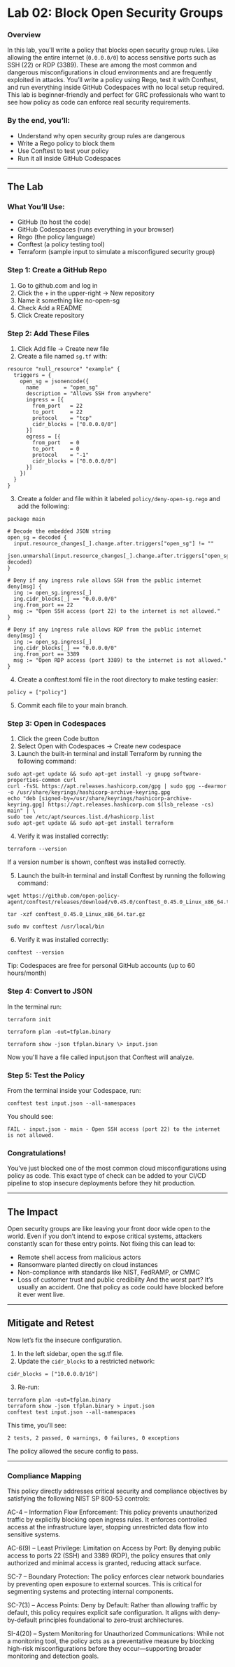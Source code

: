# Lab 02: Block Open Security Groups

### Overview

In this lab, you'll write a policy that blocks open security group rules. Like allowing the entire internet (`0.0.0.0/0`) to access sensitive ports such as SSH (22) or RDP (3389). These are among the most common and dangerous misconfigurations in cloud environments and are frequently exploited in attacks.
You’ll write a policy using Rego, test it with Conftest, and run everything inside GitHub Codespaces with no local setup required.
This lab is beginner-friendly and perfect for GRC professionals who want to see how policy as code can enforce real security requirements.

### By the end, you’ll:
- Understand why open security group rules are dangerous
- Write a Rego policy to block them
- Use Conftest to test your policy
- Run it all inside GitHub Codespaces

---

## The Lab

### What You’ll Use:

- GitHub (to host the code)
- GitHub Codespaces (runs everything in your browser)
- Rego (the policy language)
- Conftest (a policy testing tool)
- Terraform (sample input to simulate a misconfigured security group)


### Step 1: Create a GitHub Repo
1. Go to github.com and log in
2. Click the + in the upper-right → New repository
3. Name it something like no-open-sg
4. Check Add a README 
5. Click Create repository


### Step 2: Add These Files
1. Click Add file → Create new file
2. Create a file named `sg.tf` with:
```
resource "null_resource" "example" {
  triggers = {
    open_sg = jsonencode({
      name        = "open_sg"
      description = "Allows SSH from anywhere"
      ingress = [{
        from_port   = 22
        to_port     = 22
        protocol    = "tcp"
        cidr_blocks = ["0.0.0.0/0"]
      }]
      egress = [{
        from_port   = 0
        to_port     = 0
        protocol    = "-1"
        cidr_blocks = ["0.0.0.0/0"]
      }]
    })
  }
}
```
3. Create a folder and file within it labeled `policy/deny-open-sg.rego` and add the following:
```
package main

# Decode the embedded JSON string
open_sg = decoded {
  input.resource_changes[_].change.after.triggers["open_sg"] != ""
  json.unmarshal(input.resource_changes[_].change.after.triggers["open_sg"], decoded)
}

# Deny if any ingress rule allows SSH from the public internet
deny[msg] {
  ing := open_sg.ingress[_]
  ing.cidr_blocks[_] == "0.0.0.0/0"
  ing.from_port == 22
  msg := "Open SSH access (port 22) to the internet is not allowed."
}

# Deny if any ingress rule allows RDP from the public internet
deny[msg] {
  ing := open_sg.ingress[_]
  ing.cidr_blocks[_] == "0.0.0.0/0"
  ing.from_port == 3389
  msg := "Open RDP access (port 3389) to the internet is not allowed."
}
```

4. Create a conftest.toml file in the root directory to make testing easier:
```
policy = ["policy"]
```

5. Commit each file to your main branch.


### Step 3: Open in Codespaces
1. Click the green Code button
2. Select Open with Codespaces → Create new codespace
3. Launch the built-in terminal and install Terraform by running the following command:
```
sudo apt-get update && sudo apt-get install -y gnupg software-properties-common curl
curl -fsSL https://apt.releases.hashicorp.com/gpg | sudo gpg --dearmor -o /usr/share/keyrings/hashicorp-archive-keyring.gpg
echo "deb [signed-by=/usr/share/keyrings/hashicorp-archive-keyring.gpg] https://apt.releases.hashicorp.com $(lsb_release -cs) main" | \
sudo tee /etc/apt/sources.list.d/hashicorp.list
sudo apt-get update && sudo apt-get install terraform
```
4. Verify it was installed correctly:
```
terraform --version
```
If a version number is shown, conftest was installed correctly.

5. Launch the built-in terminal and install Conftest by running the following command:
```
wget https://github.com/open-policy-agent/conftest/releases/download/v0.45.0/conftest_0.45.0_Linux_x86_64.tar.gz

tar -xzf conftest_0.45.0_Linux_x86_64.tar.gz

sudo mv conftest /usr/local/bin
```
6. Verify it was installed correctly:
```
conftest --version
```

Tip: Codespaces are free for personal GitHub accounts (up to 60 hours/month)


### Step 4: Convert to JSON
In the terminal run:
```
terraform init

terraform plan -out=tfplan.binary

terraform show -json tfplan.binary \> input.json
```
Now you'll have a file called input.json that Conftest will analyze.


### Step 5: Test the Policy
From the terminal inside your Codespace, run:
```
conftest test input.json --all-namespaces
```
You should see:
```
FAIL - input.json - main - Open SSH access (port 22) to the internet is not allowed.
```


### Congratulations!
You’ve just blocked one of the most common cloud misconfigurations using policy as code.
This exact type of check can be added to your CI/CD pipeline to stop insecure deployments before they hit production.

---

## The Impact

Open security groups are like leaving your front door wide open to the world. Even if you don’t intend to expose critical systems, attackers constantly scan for these entry points.
Not fixing this can lead to:
- Remote shell access from malicious actors
- Ransomware planted directly on cloud instances
- Non-compliance with standards like NIST, FedRAMP, or CMMC
- Loss of customer trust and public credibility
And the worst part? It’s usually an accident. One that policy as code could have blocked before it ever went live.

---

## Mitigate and Retest

Now let’s fix the insecure configuration.
1. In the left sidebar, open the sg.tf file.
2. Update the `cidr_blocks` to a restricted network:
```
cidr_blocks = ["10.0.0.0/16"]
```
3.	Re-run:
```
terraform plan -out=tfplan.binary
terraform show -json tfplan.binary > input.json
conftest test input.json --all-namespaces
```
This time, you’ll see:
```
2 tests, 2 passed, 0 warnings, 0 failures, 0 exceptions
```

The policy allowed the secure config to pass. 

---

### Compliance Mapping

This policy directly addresses critical security and compliance objectives by satisfying the following NIST SP 800-53 controls:

AC-4 – Information Flow Enforcement: This policy prevents unauthorized traffic by explicitly blocking open ingress rules. It enforces controlled access at the infrastructure layer, stopping unrestricted data flow into sensitive systems.

AC-6(9) – Least Privilege: Limitation on Access by Port: By denying public access to ports 22 (SSH) and 3389 (RDP), the policy ensures that only authorized and minimal access is granted, reducing attack surface.

SC-7 – Boundary Protection: The policy enforces clear network boundaries by preventing open exposure to external sources. This is critical for segmenting systems and protecting internal components.

SC-7(3) – Access Points: Deny by Default: Rather than allowing traffic by default, this policy requires explicit safe configuration. It aligns with deny-by-default principles foundational to zero-trust architectures.

SI-4(20) – System Monitoring for Unauthorized Communications: While not a monitoring tool, the policy acts as a preventative measure by blocking high-risk misconfigurations before they occur—supporting broader monitoring and detection goals.
